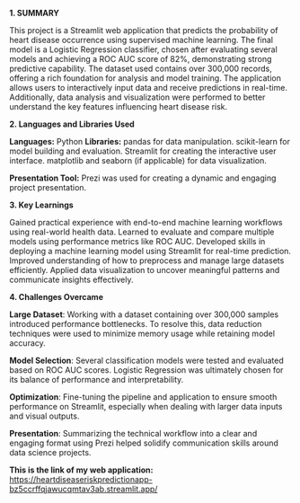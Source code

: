**1.  SUMMARY**

This project is a Streamlit web application that predicts the probability of heart disease occurrence using supervised machine learning. The final model is a Logistic Regression classifier, chosen after evaluating several models and achieving a ROC AUC score of 82%, demonstrating strong predictive capability. The dataset used contains over 300,000 records, offering a rich foundation for analysis and model training. The application allows users to interactively input data and receive predictions in real-time. Additionally, data analysis and visualization were performed to better understand the key features influencing heart disease risk.

**2.  Languages and Libraries Used**

**Languages:** Python
**Libraries:**
pandas for data manipulation.
scikit-learn for model building and evaluation.
Streamlit for creating the interactive user interface.
matplotlib and seaborn (if applicable) for data visualization.

**Presentation Tool:** Prezi was used for creating a dynamic and engaging project presentation.

**3.   Key Learnings**

Gained practical experience with end-to-end machine learning workflows using real-world health data.
Learned to evaluate and compare multiple models using performance metrics like ROC AUC.
Developed skills in deploying a machine learning model using Streamlit for real-time prediction.
Improved understanding of how to preprocess and manage large datasets efficiently.
Applied data visualization to uncover meaningful patterns and communicate insights effectively.

**4.  Challenges Overcame**

**Large Dataset**: Working with a dataset containing over 300,000 samples introduced performance bottlenecks. To resolve this, data reduction techniques were used to minimize memory usage while retaining model accuracy.

**Model Selection**: Several classification models were tested and evaluated based on ROC AUC scores. Logistic Regression was ultimately chosen for its balance of performance and interpretability.

**Optimization**: Fine-tuning the pipeline and application to ensure smooth performance on Streamlit, especially when dealing with larger data inputs and visual outputs.

**Presentation**: Summarizing the technical workflow into a clear and engaging format using Prezi helped solidify communication skills around data science projects.


**This is the link of my web application:** 
https://heartdiseaseriskpredictionapp-bz5ccrffqjawucqmtav3ab.streamlit.app/
